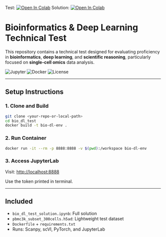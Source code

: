 
Test: [![Open In Colab](https://colab.research.google.com/assets/colab-badge.svg)](https://colab.research.google.com/github/vasighiz/bio-dl-test/blob/main/bio_dl_test_template.ipynb)
Solution: [![Open In Colab](https://colab.research.google.com/assets/colab-badge.svg)](https://colab.research.google.com/github/vasighiz/bio-dl-test/blob/main/bio_dl_test_solution.ipynb)
#  Bioinformatics & Deep Learning Technical Test

This repository contains a technical test designed for evaluating proficiency in **bioinformatics**, **deep learning**, and **scientific reasoning**, particularly focused on **single-cell omics** data analysis.


![Jupyter](https://img.shields.io/badge/JupyterLab-enabled-orange)
![Docker](https://img.shields.io/badge/Docker-ready-blue)
![License](https://img.shields.io/github/license/your-username/bio-dl-test)

---

##  Setup Instructions

### 1. Clone and Build
```bash
git clone <your-repo-or-local-path>
cd bio_dl_test
docker build -t bio-dl-env .
```

### 2. Run Container
```bash
docker run -it --rm -p 8888:8888 -v $(pwd):/workspace bio-dl-env
```

### 3. Access JupyterLab
Visit: [http://localhost:8888](http://localhost:8888)

Use the token printed in terminal.

---

##  Included

- `bio_dl_test_solution.ipynb`: Full solution
- `pbmc3k_subset_300cells.h5ad`: Lightweight test dataset
- `Dockerfile` + `requirements.txt`
- Runs: Scanpy, scVI, PyTorch, and JupyterLab

